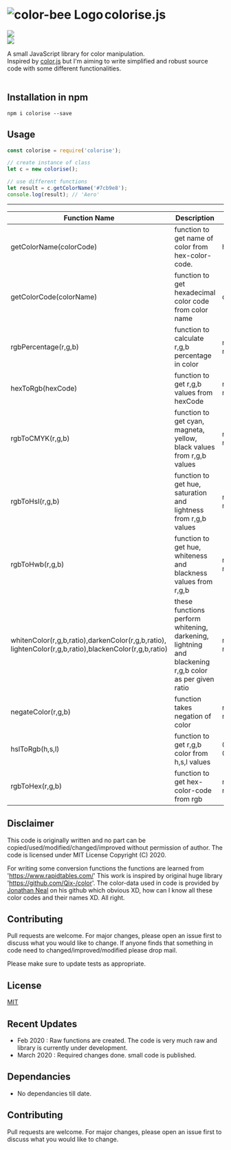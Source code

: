 # colorise.js [<img src="https://github.com/mayuraitavadekar/colorise/blob/master/colorise-icon.png" alt="color-bee Logo" align="left">](https://github.com/mayuraitavadekar/colorise.js)
<img src="https://img.shields.io/badge/github-active-green"/> <br>
<img src="https://img.shields.io/badge/version-1.0.3-orange"/>

A small JavaScript library for color manipulation.<br>
Inspired by [color.js](https://github.com/brehaut/color-js) but I'm aiming to write simplified and robust source code with some different functionalities. 
<br/>
<br/>

## Installation in npm

```npm
npm i colorise --save
```

## Usage

```javascript
const colorise = require('colorise');

// create instance of class
let c = new colorise();

// use different functions 
let result = c.getColorName('#7cb9e8'); 
console.log(result); // 'Aero'
```

-------------------------------------

|Function Name|Description|Parameters|returns|
|---|---|---|---|
| getColorName(colorCode)  |function to get name of color from hex-color-code.   |hex-color-code : string   |color : string   | 
|getColorCode(colorName)   |function to get hexadecimal color code from color name   |color : string   |hex-color-code : string   | 
|rgbPercentage(r,g,b)   |function to calculate r,g,b percentage in color   |r : number,g : number,b : number   |returns array   | 
| hexToRgb(hexCode)  |function to get r,g,b values from hexCode   |r : number,g : number,b : number    |  returns array |
|rgbToCMYK(r,g,b)   | function to get cyan, magneta, yellow, black values from r,g,b values  |r : number,g : number,b : number   |return array   | 
| rgbToHsl(r,g,b)  | function to get hue, saturation and lightness from r,g,b values   |r : number,g : number, b : number   |returns object   | 
| rgbToHwb(r,g,b)  |function to get hue, whiteness and blackness values from r,g,b   |r : number, g : number, b : number   | returns object| 
| whitenColor(r,g,b,ratio),darkenColor(r,g,b,ratio), lightenColor(r,g,b,ratio),blackenColor(r,g,b,ratio)   |these functions perform whitening, darkening, lightning and blackening r,g,b color as per given ratio   |r : number, g : number, b : number, ratio : number < 0   | returns array/object   | 
|negateColor(r,g,b) |function takes negation of color   |r : number,g : number,b : number|returns array   | 
|hslToRgb(h,s,l)   |function to get r,g,b color from h,s,l values   |0<=hue<=360,0<=s<=100, 0<=l<=100|returns array   | 
|rgbToHex(r,g,b)   |function to get hex-color-code from rgb|r : number,g : number,b : number   |returns string   | 


## Disclaimer
This code is originally written and no part can be copied/used/modified/changed/improved without permission of author. The code is licensed under MIT License Copyright (C) 2020. 

For writing some conversion functions the functions are learned from 'https://www.rapidtables.com/'
This work is inspired by original huge library 'https://github.com/Qix-/color'. The color-data used in code is provided by [Jonathan Neal](https://github.com/jonathantneal) on his github which obvious XD, how can I know all these color codes and their names XD. All right.

## Contributing
Pull requests are welcome. For major changes, please open an issue first to discuss what you would like to change. If anyone finds that something in code need to changed/improved/modified please drop mail.

Please make sure to update tests as appropriate.

## License
[MIT](https://choosealicense.com/licenses/mit/)

## Recent Updates

 - Feb 2020 : Raw functions are created. The code is very much raw and library is currently under development.
 - March 2020 : Required changes done. small code is published. 

## Dependancies

- No dependancies till date.

## Contributing

Pull requests are welcome. For major changes, please open an issue first to discuss what you would like to change.
